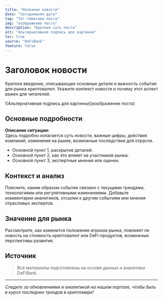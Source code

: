 ```yaml
---
title: "Название новости"
date: "Сегодняшняя дата"
tag: "Тег-тематики поста"
img: "изображение поста"
description: "Краткая суть поста"
alt: "Альтернативная подпись для картинки"
toc: true
source: "DeFiBank"
feature: false
---
```


# Заголовок новости

Краткое введение, описывающее основные детали и важность события для рынка криптовалют. Укажите контекст новости и почему этот аспект важен для читателей.

![Альтернативная подпись для картинки](изображение поста)

## Основные подробности

**Описание ситуации:**  
Здесь подробно излагается суть новости, важные цифры, действия компаний, изменения на рынке, возможные последствия для отрасли.

- Основной пункт 1, раскрытие деталей.
- Основной пункт 2, как это влияет на участников рынка.
- Основной пункт 3, экспертные мнения или оценки.

## Контекст и анализ

Поясните, каким образом событие связано с текущими трендами, технологиями или регулятивными изменениями. Добавьте комментарии аналитиков, отсылки к другим событиям или мнения отраслевых экспертов.

## Значение для рынка

Рассмотрите, как изменится положение игроков рынка, повлияет ли новость на стоимость криптовалют или DeFi-продуктов, возможные перспективы развития.

## Источник

> Все материалы подготовлены на основе данных и аналитики DeFiBank.

---

*Следите за обновлениями и аналитикой на нашем портале, чтобы быть в курсе последних трендов в криптомире!*